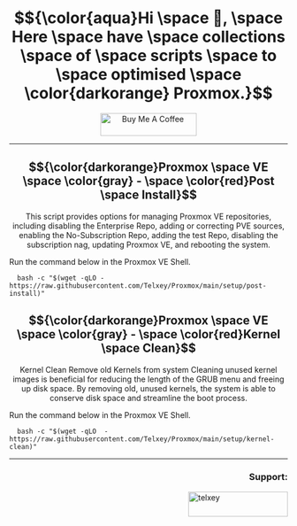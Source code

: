 <h1 align="center">
   $${\color{aqua}Hi \space 👋, \space Here \space have \space collections \space of \space scripts \space to \space optimised \space \color{darkorange} Proxmox.}$$
</h1>

<p align="center">
   <a href="https://www.buymeacoffee.com/telxey" target="_blank"><img src="https://cdn.buymeacoffee.com/buttons/default-black.png" alt="Buy Me A Coffee" height="41" width="174"></a>
</p>

***

<h2 align="center">
  $${\color{darkorange}Proxmox \space VE \space \color{gray} - \space \color{red}Post \space Install}$$
</h2>

<p align="center">
This script provides options for managing Proxmox VE repositories, including disabling the Enterprise Repo, adding or correcting PVE sources, enabling the No-Subscription Repo, adding the test Repo, disabling the subscription nag, updating Proxmox VE, and rebooting the system.
</p>
Run the command below in the Proxmox VE Shell.

      bash -c "$(wget -qLO - https://raw.githubusercontent.com/Telxey/Proxmox/main/setup/post-install)"

<h2 align="center">
  $${\color{darkorange}Proxmox \space VE \space \color{gray} - \space \color{red}Kernel \space Clean}$$
</h2>

<p align="center">
Kernel Clean Remove old Kernels from system
Cleaning unused kernel images is beneficial for reducing the length of the GRUB menu and freeing up disk space. By removing old, unused kernels, the system is able to conserve disk space and streamline the boot process.
</p>
Run the command below in the Proxmox VE Shell.

      bash -c "$(wget -qLO  - https://raw.githubusercontent.com/Telxey/Proxmox/main/setup/kernel-clean)"


 ---
 <h3 align="right">Support:</h3>
<p><a href="https://www.buymeacoffee.com/telxey"> <img align="right" src="https://cdn.buymeacoffee.com/buttons/v2/default-blue.png" height="45" width="180" alt="telxey" /></a></p><br><br> 
     

